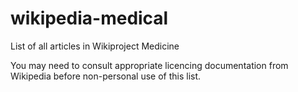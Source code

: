 wikipedia-medical
=================

List of all articles in Wikiproject Medicine


You may need to consult appropriate licencing documentation from Wikipedia before non-personal use of this list.
